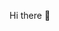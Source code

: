  Hi there 👋

<!--
**Vasil1411/Vasil1411** is a ✨ _special_ ✨ repository because its `README.md` (this file) appears on your GitHub profile.



- 🔭 I’m currently working on developing my programming skills.
- 🌱 I’m currently learning Js Fundamentals (SoftUni)
- 👯 I’m looking to collaborate on different projects.
- 💬 Ask me about everything
- 📫 How to reach me: https://www.instagram.com/vaskobozhkov/
- 😄 Pronouns: None

-->
